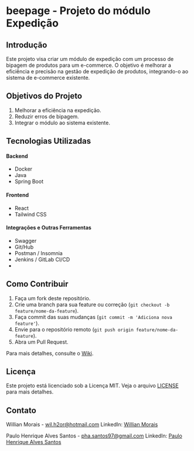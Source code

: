 # beepage - Projeto do módulo Expedição

## Introdução

Este projeto visa criar um módulo de expedição com um processo de bipagem de produtos para um e-commerce. O objetivo é melhorar a eficiência e precisão na gestão de expedição de produtos, integrando-o ao sistema de e-commerce existente.

## Objetivos do Projeto

1. Melhorar a eficiência na expedição.
2. Reduzir erros de bipagem.
3. Integrar o módulo ao sistema existente.

## Tecnologias Utilizadas

#### Backend
- Docker
- Java
- Spring Boot
  
#### Frontend
- React
- Tailwind CSS

#### Integrações e Outras Ferramentas
- Swagger
- Git/Hub
- Postman / Insomnia
- Jenkins / GitLab CI/CD
- 
## Como Contribuir

1. Faça um fork deste repositório.
2. Crie uma branch para sua feature ou correção (`git checkout -b feature/nome-da-feature`).
3. Faça commit das suas mudanças (`git commit -m 'Adiciona nova feature'`).
4. Envie para o repositório remoto (`git push origin feature/nome-da-feature`).
5. Abra um Pull Request.

Para mais detalhes, consulte o [Wiki](https://github.com/phas97/beepage.wiki.git).

## Licença

Este projeto está licenciado sob a Licença MIT. Veja o arquivo [LICENSE](LICENSE) para mais detalhes.

## Contato

Willian Morais - [wil.h2or@hotmail.com](mailto:wil.h2or@hotmail.com)
LinkedIn: [Willian Morais](https://www.linkedin.com/in/wmoraiss)

Paulo Henrique Alves Santos - [pha.santos97@gmail.com](mailto:pha.santos97@gmail.com)
LinkedIn: [Paulo Henrique Alves Santos](https://www.linkedin.com/in/phas97)
